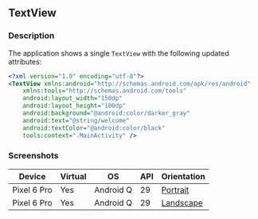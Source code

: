 ## TextView

### Description

The application shows a single ```TextView``` with the following updated attributes:

```xml
<?xml version="1.0" encoding="utf-8"?>
<TextView xmlns:android="http://schemas.android.com/apk/res/android"
    xmlns:tools="http://schemas.android.com/tools"
    android:layout_width="150dp"
    android:layout_height="100dp"
    android:background="@android:color/darker_gray"
    android:text="@string/welcome"
    android:textColor="@android:color/black"
    tools:context=".MainActivity" />
```

### Screenshots

| Device | Virtual | OS | API | Orientation
| --- | --- | --- | --- | --- |
| Pixel 6 Pro | Yes | Android Q | 29 | [Portrait](https://user-images.githubusercontent.com/122201501/223938210-005ac4fc-5c9a-40a8-a863-9869e8e30ff0.png)
| Pixel 6 Pro | Yes | Android Q | 29 | [Landscape](https://user-images.githubusercontent.com/122201501/223938393-f95424fc-ea52-4f25-9d0b-6413abb9dd3c.png)
